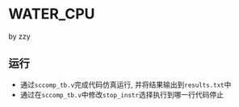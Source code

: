 # WATER_CPU
by zzy

## 运行
- 通过`sccomp_tb.v`完成代码仿真运行, 并将结果输出到`results.txt`中
- 通过在`sccomp_tb.v`中修改`stop_instr`选择执行到哪一行代码停止